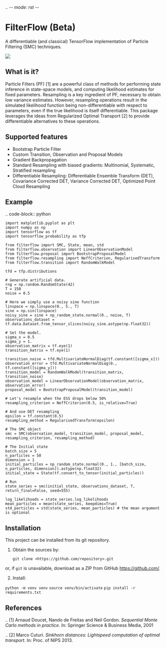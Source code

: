 .. -*- mode: rst -*-

# FilterFlow (Beta)

A differentiable (and classical) TensorFlow implementation of Particle Filtering (SMC) techniques.

![](resonator.gif)

What is it?
-----------

Particle Filters (PF) [1] are a powerful class of methods for performing state inference in state-space models, and computing likelihood estimates for fixed parameters. 
Resampling is a key ingredient of PF, necessary to obtain low variance estimates. 
However, resampling operations result in the simulated likelihood function being non-differentiable with respect to parameters, even if the true likelihood is itself differentiable.
This package leverages the ideas from Regularized Optimal Transport [2] to provide differentiable alternatives to these operations.

Supported features
------------------

* Bootstrap Particle Filter
* Custom Transition, Observation and Proposal Models
* Gradient Backpropagation
* Standard Resampling with biased gradients: Multinomial, Systematic, Stratified resampling
* Differentiable Resampling: Differentiable Ensemble Transform (DET), Covariance Corrected DET, Variance Corrected DET, Optimized Point Cloud Resampling

Example
--------

.. code-block:: python
    
    import matplotlib.pyplot as plt
    import numpy as np
    import tensorflow as tf
    import tensorflow_probability as tfp
    
    from filterflow import SMC, State, mean, std
    from filterflow.observation import LinearObservationModel
    from filterflow.proposal import BootstrapProposalModel
    from filterflow.resampling import NeffCriterion, RegularisedTransform
    from filterflow.transition import RandomWalkModel
    
    tfd = tfp.distributions
    
    # Generate artificial data.
    rng = np.random.RandomState(42)
    T = 150
    noise = 0.5
    
    # Here we simply use a noisy sine function
    linspace = np.linspace(0., 5., T)
    sine = np.sin(linspace)
    noisy_sine = sine + np_random_state.normal(0., noise, T)
    observations_dataset = tf.data.Dataset.from_tensor_slices(noisy_sine.astype(np.float32))

    # Set the model.
    sigma_x = 0.5
    sigma_y = 1.
    observation_matrix = tf.eye(1)
    transition_matrix = tf.eye(1)
    
    transition_noise = tfd.MultivariateNormalDiag(tf.constant([sigma_x]))
    observation_error = tfd.MultivariateNormalDiag(0., tf.constant([sigma_y]))
    transition_model = RandomWalkModel(transition_matrix, transition_noise)
    observation_model = LinearObservationModel(observation_matrix, observation_error)
    proposal_model = BootstrapProposalModel(transition_model)
    
    # Let's resample when the ESS drops below 50%
    resampling_criterion = NeffCriterion(0.5, is_relative=True)
    
    # And use DET resampling
    epsilon = tf.constant(0.5)
    resampling_method = RegularisedTransform(epsilon)
    
    # The SMC object
    smc = SMC(observation_model, transition_model, proposal_model, resampling_criterion, resampling_method)

    # The Initial state
    batch_size = 5
    n_particles = 50
    dimension = 1
    initial_particles = np_random_state.normal(0., 1., [batch_size, n_particles, dimension]).astype(np.float32)
    initial_state = State(tf.convert_to_tensor(initial_particles))
    
    # Run
    state_series = smc(initial_state, observations_dataset, T, return_final=False, seed=555)
    
    log_likelihoods = state_series.log_likelihoods
    mean_particles = mean(state_series, keepdims=True)
    std_particles = std(state_series, mean_particles) # the mean argument is optional



Installation
------------

This project can be installed from its git repository. 

1. Obtain the sources by:
    
    `git clone <https://github.com/repository>.git`

or, if `git` is unavailable, download as a ZIP from GitHub https://github.com/<repository>.
  
2. Install:

`python -m venv venv`
`source venv/bin/activate`
`pip install -r requirements.txt`


References
----------

.. [1] Arnaud Doucet, Nando de Freitas and Neil Gordon.
        *Sequential Monte Carlo methods in practice.*
        In: Springer Science \& Business Media, 2001

.. [2] Marco Cuturi.
       *Sinkhorn distances: Lightspeed computation of optimal transport.*
       In: Proc. of NIPS 2013.
       
  